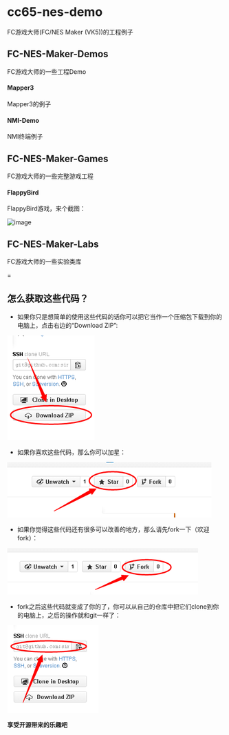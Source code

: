 cc65-nes-demo
=============

FC游戏大师(FC/NES Maker (VK5))的工程例子

## FC-NES-Maker-Demos

FC游戏大师的一些工程Demo

#### Mapper3

Mapper3的例子

#### NMI-Demo

NMI终端例子

## FC-NES-Maker-Games

FC游戏大师的一些完整游戏工程

#### FlappyBird

FlappyBird游戏，来个截图：

![image](https://raw.githubusercontent.com/sintrb/cc65-nes-demo/master/ScreenShots/flappybird1.1.png)


## FC-NES-Maker-Labs

FC游戏大师的一些实验类库



=

## 怎么获取这些代码？

* 如果你只是想简单的使用这些代码的话你可以把它当作一个压缩包下载到你的电脑上，点击右边的“Download ZIP”:

![image](https://raw.githubusercontent.com/sintrb/forgithub/master/img/screenshots/githubdownloadzip.png)


* 如果你喜欢这些代码，那么你可以加星：

![image](https://raw.githubusercontent.com/sintrb/forgithub/master/img/screenshots/githubstart.png)

* 如果你觉得这些代码还有很多可以改善的地方，那么请先fork一下（欢迎fork）：

![image](https://raw.githubusercontent.com/sintrb/forgithub/master/img/screenshots/githubfork.png)

* fork之后这些代码就变成了你的了，你可以从自己的仓库中把它们clone到你的电脑上，之后的操作就和git一样了：

![image](https://raw.githubusercontent.com/sintrb/forgithub/master/img/screenshots/githubsshclone.png)

**享受开源带来的乐趣吧**

